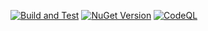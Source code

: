 [![Build and Test](https://github.com/starushykart/ef-core-encryption/actions/workflows/build-and-test.yml/badge.svg)](https://github.com/starushykart/ef-core-encryption/actions/workflows/build-and-test.yml)
[![NuGet Version](https://img.shields.io/nuget/v/EntityFrameworkCore.Encrypted)](https://www.nuget.org/packages/EntityFrameworkCore.Encrypted)
[![CodeQL](https://github.com/starushykart/ef-core-encryption/actions/workflows/github-code-scanning/codeql/badge.svg)](https://github.com/starushykart/ef-core-encryption/actions/workflows/github-code-scanning/codeql)


